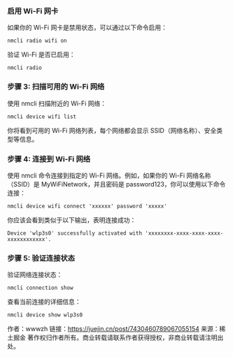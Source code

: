 ### 启用 Wi-Fi 网卡

如果你的 Wi-Fi 网卡是禁用状态，可以通过以下命令启用：

```shell
nmcli radio wifi on
```

验证 Wi-Fi 是否已启用：

```shell
nmcli radio
```

### 步骤 3: 扫描可用的 Wi-Fi 网络

使用 nmcli 扫描附近的 Wi-Fi 网络：

```shell
nmcli device wifi list
```

你将看到可用的 Wi-Fi 网络列表，每个网络都会显示 SSID（网络名称）、安全类型等信息。

### 步骤 4: 连接到 Wi-Fi 网络

使用 nmcli 命令连接到指定的 Wi-Fi 网络。例如，如果你的 Wi-Fi 网络名称（SSID）是 MyWiFiNetwork，并且密码是 password123，你可以使用以下命令连接：

```shell
nmcli device wifi connect 'xxxxxx' password 'xxxxx'
```

你应该会看到类似于以下输出，表明连接成功：

```text
Device 'wlp3s0' successfully activated with 'xxxxxxxx-xxxx-xxxx-xxxx-xxxxxxxxxxxx'.
```

### 步骤 5: 验证连接状态

验证网络连接状态：

```shell
nmcli connection show
```

查看当前连接的详细信息：

```shell
nmcli device show wlp3s0
```



作者：wwwzh
链接：https://juejin.cn/post/7430460789067055154
来源：稀土掘金
著作权归作者所有。商业转载请联系作者获得授权，非商业转载请注明出处。